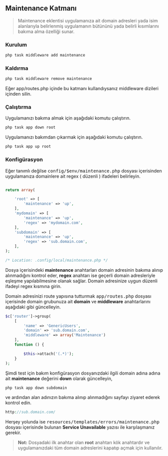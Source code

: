 
## Maintenance Katmanı

> Maintenance eklentisi uygulamanıza ait domain adresleri yada isim alanlarıyla belirlenmiş uygulamanın bütününü yada belirli kısımlarını bakıma alma özelliği sunar. 

<a name="maintenance-add"></a>

### Kurulum

```php
php task middleware add maintenance
```

<a name="maintenance-remove"></a>

### Kaldırma

```php
php task middleware remove maintenance
```

Eğer app/routes.php içinde bu katmanı kullandıysanız middleware dizileri içinden silin.

<a name="maintenance-run"></a>

### Çalıştırma

Uygulamanızı bakıma almak için aşağıdaki komutu çalıştırın.

```php
php task app down root
```

Uygulamanızı bakımdan çıkarmak için aşağıdaki komutu çalıştırın.

```php
php task app up root
```

<a name="maintenance-configuration"></a>

### Konfigürasyon

Eğer tanımlı değilse <kbd>config/$env/maintenance.php</kbd> dosyası içerisinden uygulamanıza domainlere ait regex ( düzenli ) ifadeleri belirleyin.

```php

return array(

    'root' => [
        'maintenance' => 'up',
    ],
    'mydomain' => [
        'maintenance' => 'up',
        'regex' => 'mydomain.com',
    ],
    'subdomain' => [
        'maintenance' => 'up',
        'regex' => 'sub.domain.com',
    ],
);

/* Location: .config/local/maintenance.php */
```

Dosya içerisindeki <b>maintenance</b> anahtarları domain adresinin bakıma alınıp alınmadığını kontrol eder, <b>regex</b> anahtarı ise geçerli domain adresleriyle eşleşme yapılabilmesine olanak sağlar. Domain adresinize uygun düzenli ifadeyi regex kısmına girin.

Domain adresinizi route yapısına tutturmak <kbd>app/routes.php</kbd> dosyası içerisinde domain grubunuza ait <b>domain</b> ve <b>middleware</b> anahtarlarını aşağıdaki gibi güncelleyin.

```php
$c['router']->group(
    [
        'name' => 'GenericUsers',
        'domain' => 'sub.domain.com', 
        'middleware' => array('Maintenance')
    ],
    function () {

        $this->attach('(.*)');
    }
);
```

Şimdi test için bakım konfigürasyon dosyanızdaki ilgili domain adına adına ait <b>maintenance</b> değerini <b>down</b> olarak güncelleyin,

```php
php task app down subdomain
```

ve ardından alan adınızın bakıma alınıp alınmadığını sayfayı ziyaret ederek kontrol edin.

```php
http://sub.domain.com/
```

Herşey yolunda ise <kbd>resources/templates/errors/maintenance.php</kbd> dosyası içerisinde bulunan <b>Service Unavailable</b> yazısı ile karşılaşmanız gerekir.


>**Not:** Dosyadaki ilk anahtar olan **root** anahtarı kök anahtardır ve uygulamanızdaki tüm domain adreslerini kapatıp açmak için kullanılır.